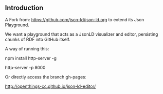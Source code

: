 Introduction
------------

A Fork from: https://github.com/json-ld/json-ld.org to extend its Json Playground.

We want a playground that acts as a JsonLD visualizer and editor, persisting chunks of RDF into GitHub itself.

A way of running this:

npm install http-server -g

http-server -p 8000

Or directly access the branch gh-pages:

http://openthings-cc.github.io/json-ld-editor/ 
